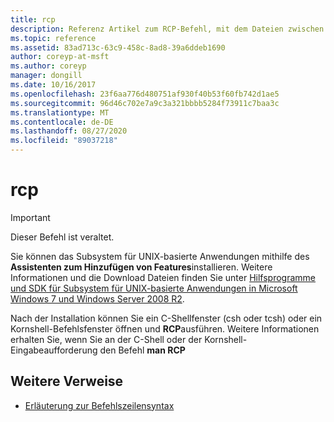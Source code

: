 ```yaml
---
title: rcp
description: Referenz Artikel zum RCP-Befehl, mit dem Dateien zwischen Computern kopiert werden. Dieser Befehl ist veraltet und wird in zukünftigen Versionen von Windows nicht mehr unterstützt.
ms.topic: reference
ms.assetid: 83ad713c-63c9-458c-8ad8-39a6ddeb1690
author: coreyp-at-msft
ms.author: coreyp
manager: dongill
ms.date: 10/16/2017
ms.openlocfilehash: 23f6aa776d480751af930f40b53f60fb742d1ae5
ms.sourcegitcommit: 96d46c702e7a9c3a321bbbb5284f73911c7baa3c
ms.translationtype: MT
ms.contentlocale: de-DE
ms.lasthandoff: 08/27/2020
ms.locfileid: "89037218"
---
```

# <a name="rcp"></a>rcp

>[!IMPORTANT]
> Dieser Befehl ist veraltet.

Sie können das Subsystem für UNIX-basierte Anwendungen mithilfe des **Assistenten zum Hinzufügen von Features**installieren. Weitere Informationen und die Download Dateien finden Sie unter [Hilfsprogramme und SDK für Subsystem für UNIX-basierte Anwendungen in Microsoft Windows 7 und Windows Server 2008 R2](https://www.microsoft.com/download/details.aspx?id=2391).

Nach der Installation können Sie ein C-Shellfenster (csh oder tcsh) oder ein Kornshell-Befehlsfenster öffnen und **RCP**ausführen. Weitere Informationen erhalten Sie, wenn Sie an der C-Shell oder der Kornshell-Eingabeaufforderung den Befehl **man RCP**

## <a name="additional-references"></a>Weitere Verweise

- [Erläuterung zur Befehlszeilensyntax](command-line-syntax-key.md)